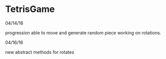 # TetrisGame

04/14/16

progression able to move and generate random piece working on rotations.

04/16/16

new abstract methods for rotates